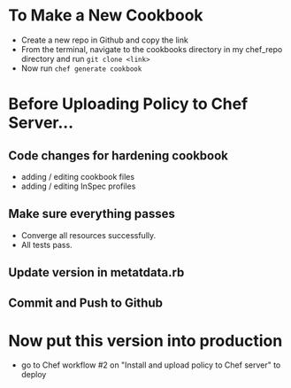 # To Make a New Cookbook
 - Create a new repo in Github and copy the link
 - From the terminal, navigate to the cookbooks directory in my chef_repo directory and run
 `git clone <link>`
 - Now run `chef generate cookbook`


# Before Uploading Policy to Chef Server...

## Code changes for hardening cookbook
 - adding / editing cookbook files
 - adding / editing InSpec profiles

## Make sure everything passes
 - Converge all resources successfully.
 - All tests pass.

## Update version in metatdata.rb

## Commit and Push to Github

# Now put this version into production
 - go to Chef workflow #2 on "Install and upload policy to Chef server" to deploy